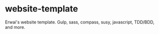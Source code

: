 # website-template
Erwai's website template.  Gulp, sass, compass, susy, javascript, TDD/BDD, and more.
